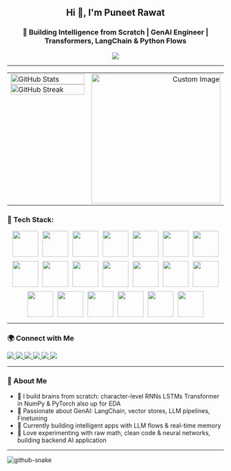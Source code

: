<h2 align="center">Hi 👋, I'm Puneet Rawat</h2>
<h3 align="center">🧠 Building Intelligence from Scratch | GenAI Engineer | Transformers, LangChain & Python Flows</h3>

<p align="center">
  <img src="https://readme-typing-svg.demolab.com?font=Fira+Code&pause=1000&color=F7971E&width=610&lines=GenAI+Engineer+%7C+LangChain+%7C+Transformers+%7C+Python+Flows;Creating+AI+that+thinks%2C+learns%2C+and+evolves;From+low-level+neurons+to+high-level+reasoning" />
</p>

---

<table width="100%">
  <tr>
    <td valign="top" width="50%">
      <!-- GitHub stats on the left -->
      <a href="https://github.com/MetalCloth">
        <img width="100%" src="https://github-readme-stats.vercel.app/api?username=MetalCloth&theme=radical&title_color=ff3068?" alt="GitHub Stats" />
      </a>
      <a href="https://github.com/MetalCloth">
        <img width="100%" src="http://github-readme-streak-stats.herokuapp.com/?user=MetalCloth&theme=radical&date_format=M%20j%5B%2C%20Y%5D&ring=ff3068&fire=ff3068&sideNums=ff3068" alt="GitHub Streak" />
      </a>
    </td>
    <td valign="top" width="50%" align="right">
      <!-- Your custom image on the right -->
      <img src="https://github.com/user-attachments/assets/db876121-00cc-4ddd-a3ae-ca76d9394499" alt="Custom Image" width="300px" />
    </td>
  </tr>
</table>

### 🧰 Tech Stack:

<div style="display:flex; flex-wrap: wrap; justify-content: center; gap: 10px; max-width: 600px; margin: 0 auto;">
  <img src="https://skillicons.dev/icons?i=python" style="width:60px; height:60px;" />
  <img src="https://skillicons.dev/icons?i=tensorflow" style="width:60px; height:60px;" />
  <img src="https://skillicons.dev/icons?i=pytorch" style="width:60px; height:60px;" />
  <img src="https://skillicons.dev/icons?i=sklearn" style="width:60px; height:60px;" />
  <img src="https://skillicons.dev/icons?i=cpp" style="width:60px; height:60px;" />
  <img src="https://skillicons.dev/icons?i=gcp" style="width:60px; height:60px;" />
  <img src="https://skillicons.dev/icons?i=c" style="width:60px; height:60px;" />
  <img src="https://skillicons.dev/icons?i=docker" style="width:60px; height:60px;" />
  <img src="https://skillicons.dev/icons?i=aws" style="width:60px; height:60px;" />
  <img src="https://skillicons.dev/icons?i=git" style="width:60px; height:60px;" />
  <img src="https://skillicons.dev/icons?i=github" style="width:60px; height:60px;" />
  <img src="https://skillicons.dev/icons?i=gitlab" style="width:60px; height:60px;" />
  <img src="https://skillicons.dev/icons?i=html" style="width:60px; height:60px;" />
  <img src="https://skillicons.dev/icons?i=css" style="width:60px; height:60px;" />
  <img src="https://skillicons.dev/icons?i=javascript" style="width:60px; height:60px;" />
  <img src="https://skillicons.dev/icons?i=java" style="width:60px; height:60px;" />
  <img src="https://skillicons.dev/icons?i=mysql" style="width:60px; height:60px;" />
  <img src="https://skillicons.dev/icons?i=opencv" style="width:60px; height:60px;" />
  <img src="https://skillicons.dev/icons?i=react" style="width:60px; height:60px;" />
  <img src="https://skillicons.dev/icons?i=matlab" style="width:60px; height:60px;" />
</div>

---

### 🌍 Connect with Me

<p align="left">
  <a href="https://leetcode.com/u/metalcloth_2006/" target="_blank">
    <img src="https://img.shields.io/badge/LeetCode-FFA116?style=for-the-badge&logo=leetcode&logoColor=white" />
  </a>
  <a href="mailto:rawatpuneet927@gmail.com" target="_blank">
    <img src="https://img.shields.io/badge/Gmail-D14836?style=for-the-badge&logo=gmail&logoColor=white" />
  </a>
  <a href="https://www.linkedin.com/in/puneet-rawat-26a527274/" target="_blank">
    <img src="https://img.shields.io/badge/LinkedIn-0077B5?style=for-the-badge&logo=linkedin&logoColor=white," />
  </a>
  <a href="https://www.instagram.com/puneet_2006/" target="_blank">
    <img src="https://img.shields.io/badge/Instagram-E4405F?style=for-the-badge&logo=instagram&logoColor=white" />
  </a>
  <a href="https://x.com/PuneetRawa71903" target="_blank">
    <img src="https://img.shields.io/badge/Twitter-1DA1F2?style=for-the-badge&logo=twitter&logoColor=white" />
  </a>
  <img src="https://img.shields.io/badge/Discord-MetalCloth%230001-7289DA?style=for-the-badge&logo=discord&logoColor=white" />
</p>

---

### 🔬 About Me

- 🧠 I build brains from scratch: character-level RNNs LSTMs Transformer in NumPy & PyTorch also up for EDA
- 🤖 Passionate about GenAI: LangChain, vector stores, LLM pipelines, Finetuning  
- 🌱 Currently building intelligent apps with LLM flows & real-time memory  
- 🧪 Love experimenting with raw math, clean code & neural networks, building backend AI application

---


<picture>
  <source media="(prefers-color-scheme: dark)" srcset="https://raw.githubusercontent.com/tobiasmeyhoefer/tobiasmeyhoefer/output/github-snake-dark.svg" />
  <source media="(prefers-color-scheme: light)" srcset="https://raw.githubusercontent.com/tobiasmeyhoefer/tobiasmeyhoefer/output/github-snake.svg" />
  <img alt="github-snake" src="https://raw.githubusercontent.com/tobiasmeyhoefer/tobiasmeyhoefer/output/github-snake.svg" />
</picture>

